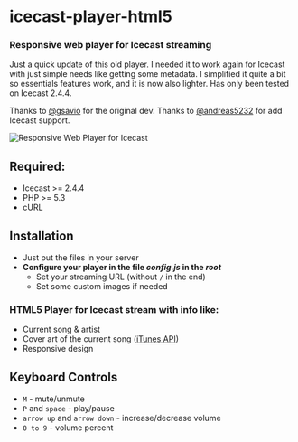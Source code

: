 # icecast-player-html5
### Responsive web player for Icecast streaming

Just a quick update of this old player. 
I needed it to work again for Icecast with just simple needs like getting some metadata.
I simplified it quite a bit so essentials features work, and it is now also lighter.
Has only been tested on Icecast 2.4.4.

Thanks to [@gsavio](https://github.com/gsavio) for the original dev.
Thanks to [@andreas5232](https://github.com/andreas5232) for add Icecast support.

![Responsive Web Player for Icecast](https://i.imgur.com/x2NP8K8.png)

## Required:
- Icecast >= 2.4.4
- PHP >= 5.3
- cURL

## Installation
- Just put the files in your server
- **Configure your player in the file *config.js* in the *root***
    - Set your streaming URL (without `/` in the end)
    - Set some custom images if needed

### HTML5 Player for Icecast stream with info like:
- Current song & artist
- Cover art of the current song ([iTunes API](https://affiliate.itunes.apple.com/resources/documentation/itunes-store-web-service-search-api/))
- Responsive design

## Keyboard Controls 
- `M` - mute/unmute
- `P` and `space` - play/pause
- `arrow up` and `arrow down` - increase/decrease volume
- `0 to 9` - volume percent
